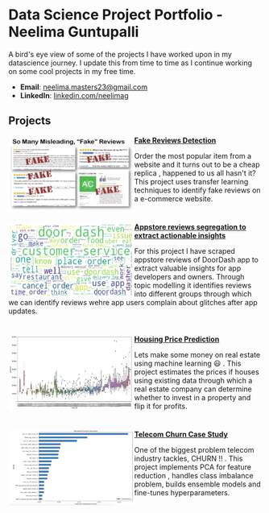# Data Science Project Portfolio  - Neelima Guntupalli
 



A bird's eye view of some of the projects I have worked upon in my datascience journey. I update this from time to time as I continue working on some cool projects in my free time.

- **Email**: [neelima.masters23@gmail.com](neelima.masters23@gmail.com)
- **LinkedIn**: [linkedin.com/neelimag](https://www.linkedin.com/in/neelimag/)

## Projects


<img align="left" width="250" height="150" src="/Images/Fake_Reviews.jpeg">   **[Fake Reviews Detection](https://github.com/neel-machine/Project/blob/main/fake_reviews_using_bert_embeddings_and_lstm%20(1).ipynb)**

Order the most popular item from a website and it turns out to be a cheap replica , happened to us all hasn't it? This project uses transfer learning techniques to identify fake reviews on a e-commerce website. 
#


<img align="left" width="250" height="150" src="https://github.com/neel-machine/Portfolio/blob/main/Images/wordcloud.png">   **[Appstore reviews segregation to extract actionable insights](https://github.com/neel-machine/LDA_Topic_Modelling)**

For this project I have scraped appstore reviews of DoorDash app to extract valuable insights for app developers and owners. Through topic modelling it identifies reviews into different groups through which we can identify reviews wehre app users complain about  glitches after app updates.
#



<img align="left" width="250" height="150" src="https://github.com/neel-machine/Portfolio/blob/main/Images/housing_prices.png">  **[Housing Price Prediction](https://github.com/neel-machine/Housing_prices_prediction)**

Lets make some money on real estate using machine learning :smiley:	. This project estimates the prices if houses using existing data through which a real estate company can determine whether to invest in a property and flip it for profits.
#



<img align="left" width="250" height="150" src="https://github.com/neel-machine/Portfolio/blob/main/Images/credit_card.png">   **[Telecom Churn Case Study](https://github.com/neel-machine/Churn-analysis-and-prediction/blob/main/telecom_churn_case_study.ipynb)**

One of the biggest problem telecom industry tackles, CHURN !! . This project implements PCA for feature reduction , handles class imbalance problem, builds ensemble models and fine-tunes hyperparameters.














